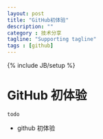 ```yaml
---
layout: post
title: "GitHub初体验"
description: ""
category : 技术分享
tagline: "Supporting tagline"
tags : [github]
---
```

{% include JB/setup %}

# GitHub 初体验


`todo`

* github 初体验